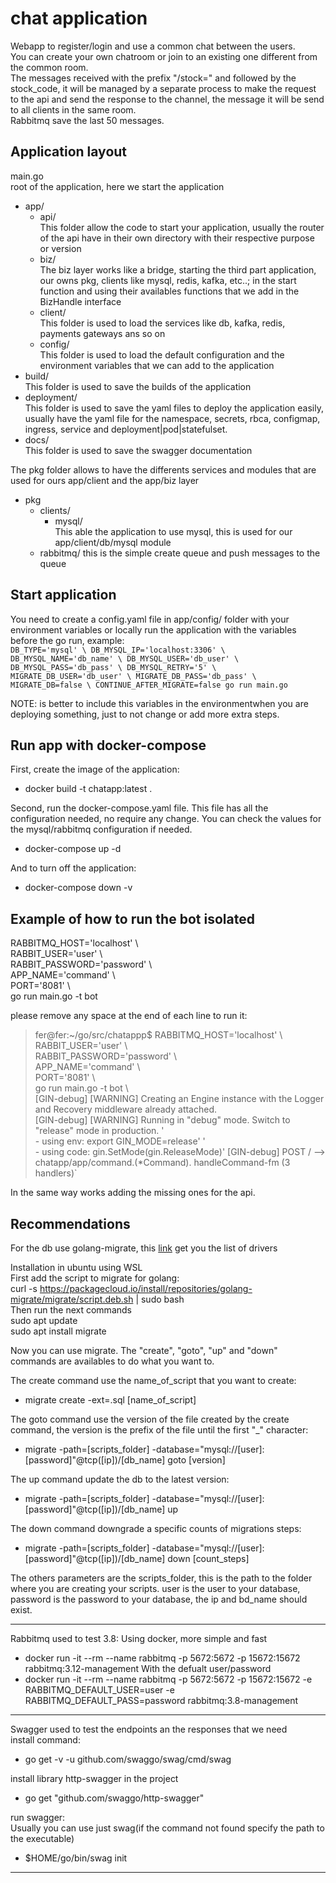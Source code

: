 # chat application
Webapp to register/login and use a common chat between the users.<br>
You can create your own chatroom or join to an existing one different from the common room.<br>
The messages received with the prefix "/stock=" and followed by the stock_code, it will be managed by a separate process to make the request to the api and send the response to the channel, the message it will be send to all clients in the same room.<br>
Rabbitmq save the last 50 messages.<br>

## Application layout
main.go <br>
root of the application, here we start the application <br>
- app/<br>
    - api/<br>
        This folder allow the code to start your application, usually the router of the api have in their own directory with their respective purpose or version 
    - biz/<br>
        The biz layer works like a bridge, starting the third part application, our owns pkg, clients like mysql, redis, kafka, etc..; in the start function and using their availables functions that we add in the BizHandle interface
    - client/<br>
        This folder is used to load the services like db, kafka, redis, payments gateways ans so on
    - config/<br>
        This folder is used to load the default configuration and the environment variables that we can add to the application
- build/<br>
    This folder is used to save the builds of the application
- deployment/<br>
    This folder is used to save the yaml files to deploy the application easily, usually have the yaml file for the namespace, secrets, rbca, configmap, ingress, service and deployment|pod|statefulset.
- docs/<br>
    This folder is used to save the swagger documentation<br>

The pkg folder allows to have the differents services and modules that are used for ours app/client and the app/biz layer
- pkg
    - clients/
        - mysql/<br>
            This able the application to use mysql, this is used for our app/client/db/mysql module
    - rabbitmq/
        this is the simple create queue and push messages to the queue




## Start application
You need to create a config.yaml file in app/config/ folder with your environment variables or locally 
run the application with the variables before the go run, example: <br>
`DB_TYPE='mysql' \
DB_MYSQL_IP='localhost:3306' \
DB_MYSQL_NAME='db_name' \
DB_MYSQL_USER='db_user' \
DB_MYSQL_PASS='db_pass' \
DB_MYSQL_RETRY='5' \
MIGRATE_DB_USER='db_user' \
MIGRATE_DB_PASS='db_pass' \
MIGRATE_DB=false \
CONTINUE_AFTER_MIGRATE=false go run main.go`

NOTE: is better to include this variables in the environmentwhen you are deploying something, just to not change or add more extra steps.

## Run app with docker-compose
First, create the image of the application: 
- docker build -t chatapp:latest .

Second, run the docker-compose.yaml file. 
This file has all the configuration needed, no require any change. You can check the values for the mysql/rabbitmq configuration if needed.
- docker-compose up -d

And to turn off the application:
- docker-compose down -v


## Example of how to run the bot isolated 
RABBITMQ_HOST='localhost' \\\
RABBIT_USER='user' \\\
RABBIT_PASSWORD='password' \\\
APP_NAME='command' \\\
PORT='8081' \\\
go run main.go -t bot

please remove any space at the end of each line to run it:
> fer@fer:~/go/src/chatappp$ RABBITMQ_HOST='localhost' \\ \
> RABBIT_USER='user' \\ \
> RABBIT_PASSWORD='password' \\ \
> APP_NAME='command' \\ \
> PORT='8081' \\ \
> go run main.go -t bot \\ \
[GIN-debug] [WARNING] Creating an Engine instance with the Logger and Recovery middleware already attached.\
[GIN-debug] [WARNING] Running in "debug" mode. Switch to "release" mode in production. 
 '<br>- using env:   export GIN_MODE=release' 
 '<br>- using code:  gin.SetMode(gin.ReleaseMode)'
[GIN-debug] POST   /                         --> chatapp/app/command.(*Command). handleCommand-fm (3 handlers)`

In the same way works adding the missing ones for the api.<br>

## Recommendations
For the db use golang-migrate, this [link](https://github.com/golang-migrate/migrate) get you the list of drivers <br>

Installation in ubuntu using WSL<br>
First add the script to migrate for golang:<br>
    curl -s https://packagecloud.io/install/repositories/golang-migrate/migrate/script.deb.sh | sudo bash<br>
Then run the next commands<br>
    sudo apt update <br>
    sudo apt install migrate <br> 

Now you can use migrate. The "create", "goto", "up" and "down" commands are availables to do what you want to.<br>

The create command use the name_of_script that you want to create:<br> 
- migrate create -ext=.sql [name_of_script] <br>

The goto command use the version of the file created by the create command, the version is the prefix of the file until the first "_" character:<br>
- migrate -path=[scripts_folder] -database="mysql://[user]:[password]"@tcp([ip])/[db_name] goto [version]<br>

The up command update the db to the latest version:<br>
- migrate -path=[scripts_folder] -database="mysql://[user]:[password]"@tcp([ip])/[db_name] up <br>

The down command downgrade a specific counts of migrations steps:<br>
- migrate -path=[scripts_folder] -database="mysql://[user]:[password]"@tcp([ip])/[db_name] down [count_steps]<br>

The others parameters are the scripts_folder, this is the path to the folder where you are creating your scripts. user is the user to your database, password is the password to your database, the ip and bd_name should exist.<br>

---

Rabbitmq used to test 3.8:
Using docker, more simple and fast <br>
- docker run -it --rm --name rabbitmq -p 5672:5672 -p 15672:15672 rabbitmq:3.12-management
With the defualt user/password
- docker run -it --rm --name rabbitmq -p 5672:5672 -p 15672:15672 -e RABBITMQ_DEFAULT_USER=user -e RABBITMQ_DEFAULT_PASS=password rabbitmq:3.8-management

--- 

Swagger used to test the endpoints an the responses that we need<br>
install command: <br>
- go get -v -u github.com/swaggo/swag/cmd/swag

install library http-swagger in the project 
- go get "github.com/swaggo/http-swagger"

run swagger: <br>
Usually you can use just swag(if the command not found specify the path to the executable)
- $HOME/go/bin/swag init

---

